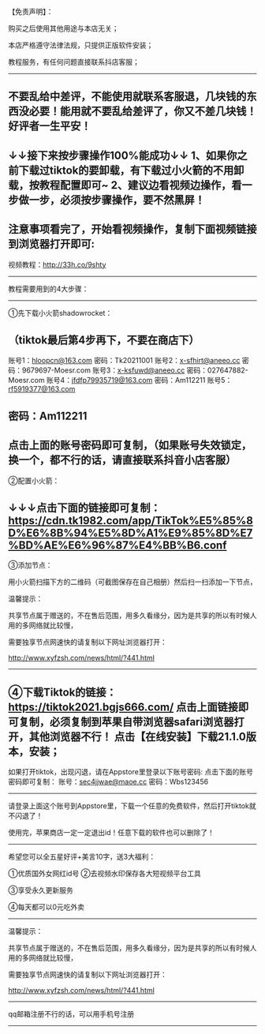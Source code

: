 ​【免责声明】：

购买之后使用其他用途与本店无关；

本店严格遵守法律法规，只提供正版软件安装；

教程服务，有任何问题直接联系抖店客服；

-----------------------------------------------------
不要乱给中差评，不能使用就联系客服退，几块钱的东西没必要！能用就不要乱给差评了，你又不差几块钱！好评者一生平安！
-----------------------------------------------------
↓↓接下来按步骤操作100%能成功↓↓
1、如果你之前下载过tiktok的要卸载，有下载过小火箭的不用卸载，按教程配置即可~
2、建议边看视频边操作，看一步做一步，必须按步骤操作，要不然黑屏！
-----------------------------------------------------

注意事项看完了，开始看视频操作，复制下面视频链接到浏览器打开即可:
-----------------------------------------------------
视频教程：http://33h.co/9shty

---------------------------------------------
教程需要用到的4大步骤：

-----------------------------------------------------
①先下载小火箭shadowrocket：

（tiktok最后第4步再下，不要在商店下）
-----------------------------------------------------
账号1：hloopcn@163.com
密码：Tk20211001
账号2：x-sfhirt@aneeo.cc
密码：9679697-Moesr.com
账号3：x-ksfuwd@aneeo.cc
密码：027647882-Moesr.com
账号4：jfdfp79935719@163.com
密码：Am112211
账号5：rf5919377@163.com

密码：Am112211
-----------------------------------------------------
点击上面的账号密码即可复制，（如果账号失效锁定，换一个，都不行的话，请直接联系抖音小店客服）
-----------------------------------------------------
②配置小火箭：

↓↓↓点击下面的链接即可复制：
https://cdn.tk1982.com/app/TikTok%E5%85%8D%E6%8B%94%E5%8D%A1%E9%85%8D%E7%BD%AE%E6%96%87%E4%BB%B6.conf
-----------------------------------------------------

③添加节点：

用小火箭扫描下方的二维码（可截图保存在自己相册）然后扫一扫添加一下节点，



温馨提示：

共享节点属于赠送的，不在售后范围，用多久看缘分，因为是共享的所以有时候人用的多网络就比较慢，

需要独享节点网速快的请复制以下网址浏览器打开：

http://www.xyfzsh.com/news/html/?441.html

-----------------------------------------------------
④下载Tiktok的链接：
https://tiktok2021.bgjs666.com/
点击上面链接即可复制，必须复制到苹果自带浏览器safari浏览器打开，其他浏览器不行！
点击【在线安装】下载21.1.0版本，安装；
-----------------------------------------------------
如果打开tiktok，出现闪退，请在Appstore里登录以下账号密码:
点击下面的账号密码即可复制：
账号：sec4jjwae@maoe.cc 密码：Wbs123456

-----------------------------------------------------
请登录上面这个账号到Appstore里，下载一个任意的免费软件，然后打开tiktok就不闪退了！

使用完，苹果商店一定一定退出id！任意下载的软件也可以删除了！

-----------------------------------------------------
希望您可以全五星好评+美言10字，送3大福利：

①优质国外女网红id号
②去视频水印保存各大短视频平台工具

③享受永久更新服务

④每天都可以0元吃外卖

-----------------------------------------------------
温馨提示：

共享节点属于赠送的，不在售后范围，用多久看缘分，因为是共享的所以有时候人用的多网络就比较慢，

需要独享节点网速快的请复制以下网址浏览器打开：

http://www.xyfzsh.com/news/html/?441.html

---------------------------------------------------------
qq邮箱注册不行的话，可以用手机号注册

--------------------------------------------------------

